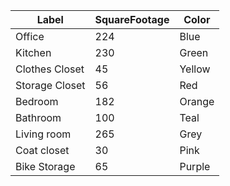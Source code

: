 | Label          | SquareFootage | Color  |
|----------------|---------------|--------|
| Office         | 224           | Blue   |
| Kitchen        | 230           | Green  |
| Clothes Closet | 45            | Yellow |
| Storage Closet | 56            | Red    |
| Bedroom        | 182           | Orange |
| Bathroom       | 100           | Teal   |
| Living room    | 265           | Grey   |
| Coat closet    | 30            | Pink   |
| Bike Storage   | 65            | Purple |
